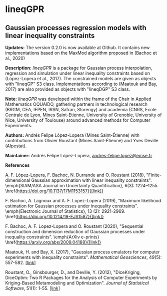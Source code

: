 # lineqGPR
## Gaussian processes regression models with linear inequality constraints

**Updates:**
  The version 0.2.0 is now available at Github. It contains new implementations
  based on the MaxMod algorithm proposed in (Bachoc et al., 2020)


**Description:**
  *lineqGPR* is a package for Gaussian process interpolation, regression and
  simulation under linear inequality constraints based on (López-Lopera et
  al., 2017). The constrained models are given as objects with "lineqGP" S3
  class. Implementations according to (Maatouk and Bay, 2017) are also
  provided as objects with "lineqDGP" S3 class.

**Note:**
  *lineqGPR* was developed within the frame of the Chair in Applied
  Mathematics OQUAIDO, gathering partners in technological research (BRGM,
  CEA, IFPEN, IRSN, Safran, Storengy) and academia (CNRS, Ecole Centrale
  de Lyon, Mines Saint-Etienne, University of Grenoble, University of Nice,
  University of Toulouse) around advanced methods for Computer Experiments.
  
**Authors:** Andrés Felipe López-Lopera (Mines Saint-Étienne)
  with contributions from
  Olivier Roustant (Mines Saint-Étienne) and
  Yves Deville (Alpestat).
  
**Maintainer:** Andrés Felipe López-Lopera, <andres-felipe.lopez@emse.fr>

**References**

  A. F. López-Lopera, F. Bachoc, N. Durrande and O. Roustant (2018),
  "Finite-dimensional Gaussian approximation with linear inequality constraints".
  \emph{SIAM/ASA Journal on Uncertainty Quantification}, 6(3): 1224–1255.
  \href{https://doi.org/10.1137/17M1153157}{[link]}

  F. Bachoc, A. Lagnoux and A. F. Lopez-Lopera (2019),
  "Maximum likelihood estimation for Gaussian processes under inequality constraints".
  \emph{Electronic Journal of Statistics}, 13 (2): 2921-2969.
  \href{https://doi.org/10.1214/19-EJS1587}{[link]}
  
  F. Bachoc, A. F. Lopez-Lopera and O. Roustant (2020),
  "Sequential construction and dimension reduction of Gaussian processes under inequality constraints".
  \emph{ArXiv e-prints}
  \href{https://arxiv.org/abs/2009.04188}{[link]}

  Maatouk, H. and Bay, X. (2017),
  "Gaussian process emulators for computer experiments with inequality constraints".
  *Mathematical Geosciences*, 49(5): 557-582.
  [[link]](https://link.springer.com/article/10.1007/s11004-017-9673-2)

  Roustant, O., Ginsbourger, D., and Deville, Y. (2012),
  "DiceKriging, DiceOptim: Two R Packages for the Analysis of
  Computer Experiments by Kriging-Based Metamodeling and Optimization".
  *Journal of Statistical Software*, 51(1): 1-55.
  [[link]](http://www.jstatsoft.org/v51/i01/)
